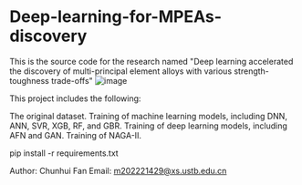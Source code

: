 # Deep-learning-for-MPEAs-discovery
This is the source code for the research named "Deep learning accelerated the discovery of multi-principal element alloys with various strength-toughness trade-offs"
![image](https://github.com/Alloy-T800/Deep-learning-for-MPEAs-discovery/assets/139616645/adcdedad-c726-43de-a445-a6c1389f3082)

This project includes the following:

The original dataset.
Training of machine learning models, including DNN, ANN, SVR, XGB, RF, and GBR.
Training of deep learning models, including AFN and GAN.
Training of NAGA-II.

pip install -r requirements.txt

Author: Chunhui Fan
Email: m202221429@xs.ustb.edu.cn
